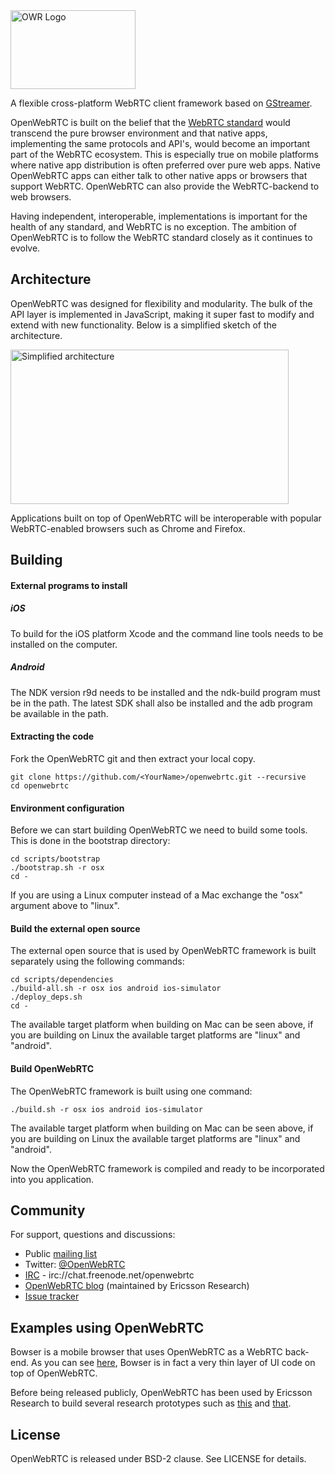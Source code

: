 <img src="http://static.squarespace.com/static/53f1eedee4b0439bf8d480c5/t/54061d4ae4b0f4290347d846/1411419445727/?format=1500w" alt="OWR Logo" width="200" height="126">

A flexible cross-platform WebRTC client framework based on [GStreamer](http://gstreamer.freedesktop.org).

OpenWebRTC is built on the belief that the [WebRTC standard](http://www.w3.org/2011/04/webrtc/) would transcend the pure browser environment and that native apps, implementing the same protocols and API's, would become an important part of the WebRTC ecosystem. This is especially true on mobile platforms where native app distribution is often preferred over pure web apps. Native OpenWebRTC apps can either talk to other native apps or browsers that support WebRTC. OpenWebRTC can also provide the WebRTC-backend to web browsers.

Having independent, interoperable, implementations is important for the health of any standard, and WebRTC is no exception. The ambition of OpenWebRTC is to follow the WebRTC standard closely as it continues to evolve. 
## Architecture
OpenWebRTC was designed for flexibility and modularity. The bulk of the API layer is implemented in JavaScript, making it super fast to modify and extend with new functionality. Below is a simplified sketch of the architecture.

<img src="http://static.squarespace.com/static/53f1eedee4b0439bf8d480c5/t/54241e32e4b04e698dffecec/1411653170102/Arch.png" alt="Simplified architecture" width="445" height="247">

Applications built on top of OpenWebRTC will be interoperable with popular WebRTC-enabled browsers such as Chrome and Firefox. 

## Building
#### External programs to install
##### iOS
To build for the iOS platform Xcode and the command line tools needs to be installed on the computer.

##### Android
The NDK version r9d needs to be installed and the ndk-build program must be in the path. The latest SDK shall also be installed and the adb program be available in the path.

#### Extracting the code
Fork the OpenWebRTC git and then extract your local copy.
```
git clone https://github.com/<YourName>/openwebrtc.git --recursive
cd openwebrtc
```
#### Environment configuration
Before we can start building OpenWebRTC we need to build some tools. This is done in the bootstrap directory:
```
cd scripts/bootstrap
./bootstrap.sh -r osx
cd -
```
If you are using a Linux computer instead of a Mac exchange the "osx" argument above to "linux".

#### Build the external open source
The external open source that is used by OpenWebRTC framework is built separately using the following commands:
```
cd scripts/dependencies
./build-all.sh -r osx ios android ios-simulator
./deploy_deps.sh
cd -
```
The available target platform when building on Mac can be seen above, if you are building on Linux the available target platforms are "linux" and "android".

#### Build OpenWebRTC
The OpenWebRTC framework is built using one command:
```
./build.sh -r osx ios android ios-simulator
```
The available target platform when building on Mac can be seen above, if you are building on Linux the available target platforms are "linux" and "android".

Now the OpenWebRTC framework is compiled and ready to be incorporated into you application.

## Community
For support, questions and discussions:
* Public [mailing list](https://groups.google.com/forum/#!forum/ericsson-labs-web-rtc)
* Twitter: [@OpenWebRTC](https://twitter.com/OpenWebRTC)
* [IRC](http://webchat.freenode.net/?channels=openwebrtc) - irc://chat.freenode.net/openwebrtc
* [OpenWebRTC blog](http://www.openwebrtc.io/blog/) (maintained by Ericsson Research)
* [Issue tracker](https://github.com/EricssonResearch/openwebrtc/issues)

## Examples using OpenWebRTC
Bowser is a mobile browser that uses OpenWebRTC as a WebRTC back-end. As you can see [here](/EricssonResearch/bowser), Bowser is in fact a very thin layer of UI code on top of OpenWebRTC.

Before being released publicly, OpenWebRTC has been used by Ericsson Research to build several research prototypes such as [this](http://www.ericsson.com/research-blog/context-aware-communication/field-service-support-google-glass-webrtc/) and [that](http://www.ericsson.com/research-blog/5g/remote-excavation-using-webrtc-real-time-video-eye-5g/). 

## License
OpenWebRTC is released under BSD-2 clause. See LICENSE for details.
